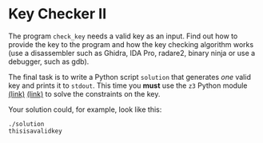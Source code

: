 # Key Checker II

The program `check_key` needs a valid key as an input. Find out how to provide the key to the program and how the key checking algorithm works (use a disassembler such as Ghidra, IDA Pro, radare2, binary ninja or use a debugger, such as gdb).

The final task is to write a Python script `solution` that generates *one* valid key and prints it to `stdout`.
This time you **must** use the `z3` Python module [(link)](https://github.com/Z3Prover/z3) [(link)](https://ericpony.github.io/z3py-tutorial/guide-examples.htm) to solve the constraints on the key.

Your solution could, for example, look like this:

```shell
./solution
thisisavalidkey
```
